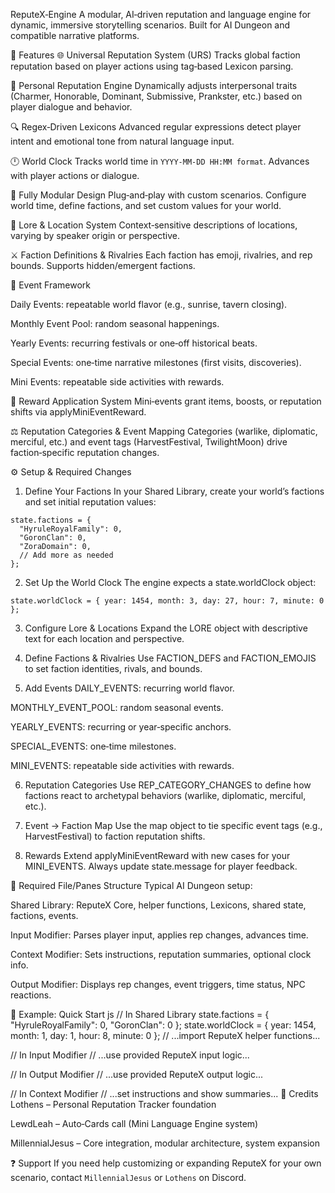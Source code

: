 ReputeX‑Engine
A modular, AI‑driven reputation and language engine for dynamic, immersive storytelling scenarios. Built for AI Dungeon and compatible narrative platforms.

🚀 Features
🌐 Universal Reputation System (URS) Tracks global faction reputation based on player actions using tag‑based Lexicon parsing.

🧍 Personal Reputation Engine Dynamically adjusts interpersonal traits (Charmer, Honorable, Dominant, Submissive, Prankster, etc.) based on player dialogue and behavior.

🔍 Regex‑Driven Lexicons Advanced regular expressions detect player intent and emotional tone from natural language input.

🕛 World Clock Tracks world time in `YYYY‑MM‑DD HH:MM format`. Advances with player actions or dialogue.

🧩 Fully Modular Design Plug‑and‑play with custom scenarios. Configure world time, define factions, and set custom values for your world.

📖 Lore & Location System Context‑sensitive descriptions of locations, varying by speaker origin or perspective.

⚔️ Faction Definitions & Rivalries Each faction has emoji, rivalries, and rep bounds. Supports hidden/emergent factions.

📅 Event Framework

Daily Events: repeatable world flavor (e.g., sunrise, tavern closing).

Monthly Event Pool: random seasonal happenings.

Yearly Events: recurring festivals or one‑off historical beats.

Special Events: one‑time narrative milestones (first visits, discoveries).

Mini Events: repeatable side activities with rewards.

🎁 Reward Application System Mini‑events grant items, boosts, or reputation shifts via applyMiniEventReward.

⚖️ Reputation Categories & Event Mapping Categories (warlike, diplomatic, merciful, etc.) and event tags (HarvestFestival, TwilightMoon) drive faction‑specific reputation changes.

⚙️ Setup & Required Changes
1. Define Your Factions
In your Shared Library, create your world’s factions and set initial reputation values:

```
state.factions = {
  "HyruleRoyalFamily": 0,
  "GoronClan": 0,
  "ZoraDomain": 0,
  // Add more as needed
};
```
2. Set Up the World Clock
The engine expects a state.worldClock object:

```
state.worldClock = { year: 1454, month: 3, day: 27, hour: 7, minute: 0 };
```
3. Configure Lore & Locations
Expand the LORE object with descriptive text for each location and perspective.

4. Define Factions & Rivalries
Use FACTION_DEFS and FACTION_EMOJIS to set faction identities, rivals, and bounds.

5. Add Events
DAILY_EVENTS: recurring world flavor.

MONTHLY_EVENT_POOL: random seasonal events.

YEARLY_EVENTS: recurring or year‑specific anchors.

SPECIAL_EVENTS: one‑time milestones.

MINI_EVENTS: repeatable side activities with rewards.

6. Reputation Categories
Use REP_CATEGORY_CHANGES to define how factions react to archetypal behaviors (warlike, diplomatic, merciful, etc.).

7. Event → Faction Map
Use the map object to tie specific event tags (e.g., HarvestFestival) to faction reputation shifts.

8. Rewards
Extend applyMiniEventReward with new cases for your MINI_EVENTS. Always update state.message for player feedback.

🔄 Required File/Panes Structure
Typical AI Dungeon setup:

Shared Library: ReputeX Core, helper functions, Lexicons, shared state, factions, events.

Input Modifier: Parses player input, applies rep changes, advances time.

Context Modifier: Sets instructions, reputation summaries, optional clock info.

Output Modifier: Displays rep changes, event triggers, time status, NPC reactions.

🧩 Example: Quick Start
js
// In Shared Library
state.factions = { "HyruleRoyalFamily": 0, "GoronClan": 0 };
state.worldClock = { year: 1454, month: 1, day: 1, hour: 8, minute: 0 };
// ...import ReputeX helper functions...

// In Input Modifier
// ...use provided ReputeX input logic...

// In Output Modifier
// ...use provided ReputeX output logic...

// In Context Modifier
// ...set instructions and show summaries...
🙌 Credits
Lothens – Personal Reputation Tracker foundation

LewdLeah – Auto‑Cards call (Mini Language Engine system)

MillennialJesus – Core integration, modular architecture, system expansion

❓ Support
If you need help customizing or expanding ReputeX for your own scenario, contact `MillennialJesus` or `Lothens` on Discord.
